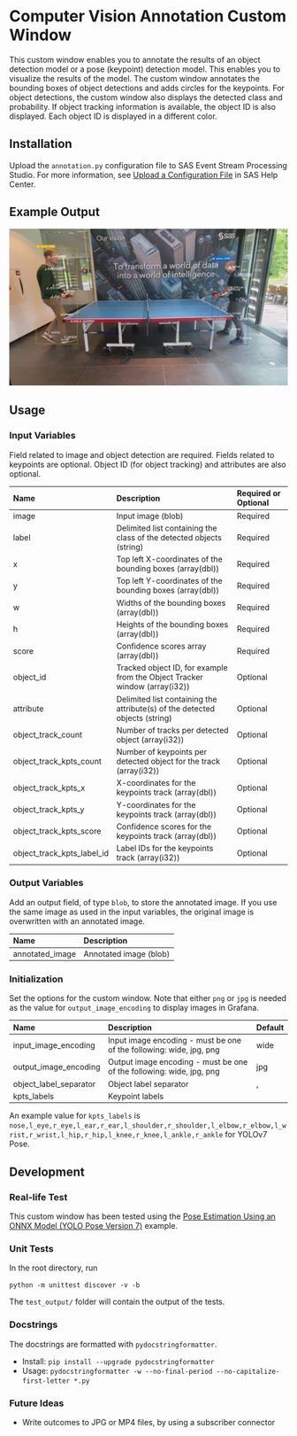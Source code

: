 # Computer Vision Annotation Custom Window

This custom window enables you to annotate the results of an object detection model or a pose (keypoint) detection model. This enables you to visualize the results of the model. The custom window annotates the bounding boxes of object detections and adds circles for the keypoints. For object detections, the custom window also displays the detected class and probability. If object tracking information is available, the object ID is also displayed. Each object ID is displayed in a different color.

## Installation
Upload the `annotation.py` configuration file to SAS Event Stream Processing Studio. For more information, see [Upload a Configuration File](https://documentation.sas.com/?cdcId=espcdc&cdcVersion=default&docsetId=espstudio&docsetTarget=n1s1yakz9sl8upn1h9w2w7ba2mao.htm#p0a64jblkf46y4n1hofcs1ikonrz) in SAS Help Center. 

## Example Output

![](img/test_ot_keypoints_object_id.jpg)

## Usage

<!--start_of_usage-->
### Input Variables
Field related to image and object detection are required. Fields related to keypoints are optional. Object ID (for object tracking) and attributes are also optional.

| Name                       | Description                                                                 | Required or Optional   |
|:---------------------------|:----------------------------------------------------------------------------|:-----------------------|
| image                      | Input image (blob)                                                          | Required               |
| label                      | Delimited list containing the class of the detected objects (string)        | Required               |
| x                          | Top left X-coordinates of the bounding boxes (array(dbl))                   | Required               |
| y                          | Top left Y-coordinates of the bounding boxes  (array(dbl))                  | Required               |
| w                          | Widths of the bounding boxes (array(dbl))                                   | Required               |
| h                          | Heights of the bounding boxes (array(dbl))                                  | Required               |
| score                      | Confidence scores array (array(dbl))                                        | Required               |
| object_id                  | Tracked object ID, for example from the Object Tracker window (array(i32))  | Optional               |
| attribute                  | Delimited list containing the attribute(s) of the detected objects (string) | Optional               |
| object_track_count         | Number of tracks per detected object (array(i32))                           | Optional               |
| object_track_kpts_count    | Number of keypoints per detected object for the track (array(i32))          | Optional               |
| object_track_kpts_x        | X-coordinates for the keypoints track (array(dbl))                          | Optional               |
| object_track_kpts_y        | Y-coordinates for the keypoints track (array(dbl))                          | Optional               |
| object_track_kpts_score    | Confidence scores for the keypoints track (array(dbl))                      | Optional               |
| object_track_kpts_label_id | Label IDs for the keypoints track (array(i32))                              | Optional               |

### Output Variables
Add an output field, of type `blob`, to store the annotated image. If you use the same image as used in the input variables, the original image is overwritten with an annotated image.

| Name            | Description            |
|:----------------|:-----------------------|
| annotated_image | Annotated image (blob) |

### Initialization
Set the options for the custom window. Note that either `png` or `jpg` is needed as the value for `output_image_encoding` to display images in Grafana.

| Name                   | Description                                                           | Default   |
|:-----------------------|:----------------------------------------------------------------------|:----------|
| input_image_encoding   | Input image encoding - must be one of the following: wide, jpg, png   | wide      |
| output_image_encoding  | Output image encoding - must be one of the following: wide, jpg, png  | jpg       |
| object_label_separator | Object label separator                                                | ,         |
| kpts_labels            | Keypoint labels                                                       |           |

<!--end_of_usage-->

An example value for `kpts_labels` is `nose,l_eye,r_eye,l_ear,r_ear,l_shoulder,r_shoulder,l_elbow,r_elbow,l_wrist,r_wrist,l_hip,r_hip,l_knee,r_knee,l_ankle,r_ankle` for YOLOv7 Pose.

## Development

### Real-life Test
This custom window has been tested using the [Pose Estimation Using an ONNX Model (YOLO Pose Version 7)](https://github.com/sassoftware/esp-studio-examples/tree/main/Advanced/onnx_pose_estimation) example. 

### Unit Tests

In the root directory, run

```
python -m unittest discover -v -b
```

The `test_output/` folder will contain the output of the tests.

### Docstrings

The docstrings are formatted with `pydocstringformatter`.

- Install: `pip install --upgrade pydocstringformatter`
- Usage: `pydocstringformatter -w --no-final-period --no-capitalize-first-letter *.py`


### Future Ideas
- Write outcomes to JPG or MP4 files, by using a subscriber connector